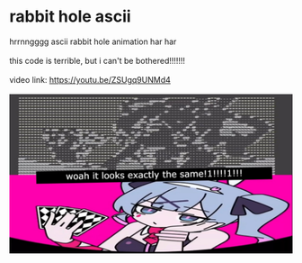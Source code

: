# rabbit hole ascii

hrrnngggg ascii rabbit hole animation har har
</br>
</br>
this code is terrible, but i can't be bothered!!!!!!!
</br>
</br>
video link: <https://youtu.be/ZSUgq9UNMd4>
</br>
</br>
![image](./__project_image__/image.jpg)
